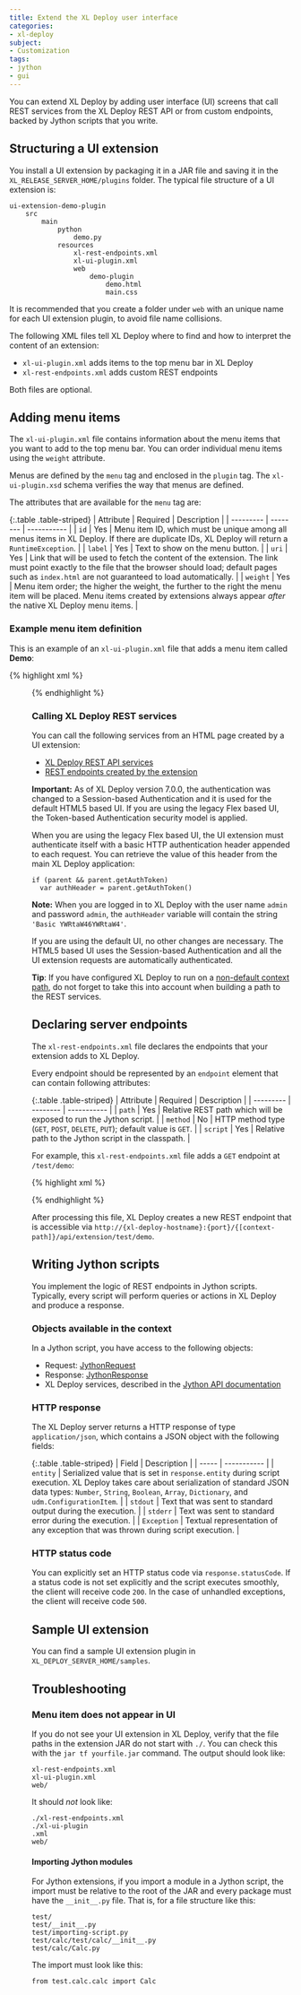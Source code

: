 ```yaml
---
title: Extend the XL Deploy user interface
categories:
- xl-deploy
subject:
- Customization
tags:
- jython
- gui
---
```


You can extend XL Deploy by adding user interface (UI) screens that call REST services from the XL Deploy REST API or from custom endpoints, backed by Jython scripts that you write.

## Structuring a UI extension

You install a UI extension by packaging it in a JAR file and saving it in the `XL_RELEASE_SERVER_HOME/plugins` folder. The typical file structure of a UI extension is:

    ui-extension-demo-plugin
        src
            main
                python
                    demo.py
                resources
                    xl-rest-endpoints.xml
                    xl-ui-plugin.xml
                    web
                        demo-plugin
                            demo.html
                            main.css

It is recommended that you create a folder under `web` with an unique name for each UI extension plugin, to avoid file name collisions.

The following XML files tell XL Deploy where to find and how to interpret the content of an extension:

* `xl-ui-plugin.xml` adds items to the top menu bar in XL Deploy
* `xl-rest-endpoints.xml` adds custom REST endpoints

Both files are optional.

## Adding menu items

The `xl-ui-plugin.xml` file contains information about the menu items that you want to add to the top menu bar. You can order individual menu items using the `weight` attribute.

Menus are defined by the `menu` tag and enclosed in the `plugin` tag. The `xl-ui-plugin.xsd` schema verifies the way that menus are defined.

The attributes that are available for the `menu` tag are:

{:.table .table-striped}
| Attribute | Required | Description |
| --------- | -------- | ----------- |
| `id` | Yes | Menu item ID, which must be unique among all menus items in XL Deploy. If there are duplicate IDs, XL Deploy will return a `RuntimeException`. |
| `label` | Yes | Text to show on the menu button. |
| `uri` | Yes | Link that will be used to fetch the content of the extension. The link must point exactly to the file that the browser should load; default pages such as `index.html` are not guaranteed to load automatically. |
| `weight` | Yes | Menu item order; the higher the weight, the further to the right the menu item will be placed. Menu items created by extensions always appear _after_ the native XL Deploy menu items. |

### Example menu item definition

This is an example of an `xl-ui-plugin.xml` file that adds a menu item called **Demo**:

{% highlight xml %}
<plugin xmlns:xsi="http://www.w3.org/2001/XMLSchema-instance"
    xmlns="http://www.xebialabs.com/deployit/ui-plugin"
    xsi:schemaLocation="http://www.xebialabs.com/deployit/ui-plugin xl-ui-plugin.xsd">
    <menu id="test.demo" label="Demo" uri="demo.html" weight="12" />
</plugin>
{% endhighlight %}

### Calling XL Deploy REST services

You can call the following services from an HTML page created by a UI extension:

* [XL Deploy REST API services](https://docs.xebialabs.com/xl-deploy/latest/rest-api)
* [REST endpoints created by the extension](#declaring-server-endpoints)

**Important:** As of XL Deploy version 7.0.0, the authentication was changed to a Session-based Authentication and it is used for the default HTML5 based UI. If you are using the legacy Flex based UI, the Token-based Authentication security model is applied.

When you are using the legacy Flex based UI, the UI extension must authenticate itself with a basic HTTP authentication header appended to each request. You can retrieve the value of this header from the main XL Deploy application:

    if (parent && parent.getAuthToken)
      var authHeader = parent.getAuthToken()

**Note:** When you are logged in to XL Deploy with the user name `admin` and password `admin`, the `authHeader` variable will contain the string `'Basic YWRtaW46YWRtaW4'`.

If you are using the default UI, no other changes are necessary. The HTML5 based UI uses the Session-based Authentication and all the UI extension requests are automatically authenticated.

**Tip**: If you have configured XL Deploy to run on a [non-default context path](/xl-deploy/how-to/install-xl-deploy.html#step-6-set-up-the-http-configuration), do not forget to take this into account when building a path to the REST services.

## Declaring server endpoints

The `xl-rest-endpoints.xml` file declares the endpoints that your extension adds to XL Deploy.

Every endpoint should be represented by an `endpoint` element that can contain following attributes:

{:.table .table-striped}
| Attribute | Required | Description |
| --------- | -------- | ----------- |
| `path` | Yes | Relative REST path which will be exposed to run the Jython script. |
| `method` | No | HTTP method type (`GET`, `POST`, `DELETE`, `PUT`); default value is `GET`. |
| `script` | Yes | Relative path to the Jython script in the classpath. |


For example, this `xl-rest-endpoints.xml` file adds a `GET` endpoint at `/test/demo`:

{% highlight xml %}
<?xml version="1.0" encoding="UTF-8"?>
<endpoints xmlns:xsi="http://www.w3.org/2001/XMLSchema-instance"
           xmlns="http://www.xebialabs.com/deployit/endpoints"
           xsi:schemaLocation="http://www.xebialabs.com/deployit/endpoints endpoints.xsd">
    <endpoint path="/test/demo" method="GET" script="demo.py" />
    <!-- ... more endpoints can be declared in the same way ... -->
</endpoints>
{% endhighlight %}

After processing this file, XL Deploy creates a new REST endpoint that is accessible via `http://{xl-deploy-hostname}:{port}/{[context-path]}/api/extension/test/demo`.    

## Writing Jython scripts

You implement the logic of REST endpoints in Jython scripts. Typically, every script will perform queries or actions in XL Deploy and produce a response.

### Objects available in the context

In a Jython script, you have access to the following objects:

* Request: [JythonRequest](/jython-docs/#!/xl-deploy/5.5.x/service/com.xebialabs.xlplatform.endpoints.JythonRequest)
* Response: [JythonResponse](/jython-docs/#!/xl-deploy/5.5.x/service/com.xebialabs.xlplatform.endpoints.JythonResponse)
* XL Deploy services, described in the [Jython API documentation](/jython-docs/#!/xl-deploy/5.5.x/)

### HTTP response

The XL Deploy server returns a HTTP response of type `application/json`, which contains a JSON object with the following fields:

{:.table .table-striped}
| Field | Description |
| ----- | ----------- |
| `entity` | Serialized value that is set in `response.entity` during script execution. XL Deploy takes care about serialization of standard JSON data types: `Number`, `String`, `Boolean`, `Array`, `Dictionary`, and `udm.ConfigurationItem`. |
| `stdout` | Text that was sent to standard output during the execution. |
| `stderr` | Text was sent to standard error during the execution. |
| `Exception` | Textual representation of any exception that was thrown during script execution. |

### HTTP status code

You can explicitly set an HTTP status code via `response.statusCode`. If a status code is not set explicitly and the script executes smoothly, the client will receive code `200`. In the case of unhandled exceptions, the client will receive code `500`.

## Sample UI extension

You can find a sample UI extension plugin in `XL_DEPLOY_SERVER_HOME/samples`.

## Troubleshooting

### Menu item does not appear in UI

If you do not see your UI extension in XL Deploy, verify that the file paths in the extension JAR do not start with `./`. You can check this with the `jar tf yourfile.jar` command. The output should look like:

    xl-rest-endpoints.xml
    xl-ui-plugin.xml
    web/

It should *not* look like:

    ./xl-rest-endpoints.xml
    ./xl-ui-plugin
    .xml
    web/

#### Importing Jython modules

For Jython extensions, if you import a module in a Jython script, the import must be relative to the root of the JAR and every package must have the `__init__.py` file. That is, for a file structure like this:

    test/
    test/__init__.py
    test/importing-script.py
    test/calc/test/calc/__init__.py
    test/calc/Calc.py

The import must look like this:

    from test.calc.calc import Calc
